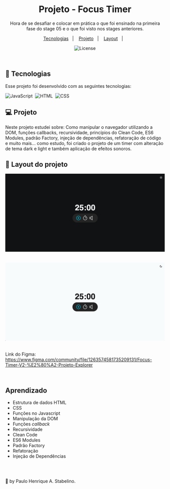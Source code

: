 <h1 align="center"> Projeto - Focus Timer</h1>

<p align="center">
Hora de se desafiar e colocar em prática o que foi ensinado na primeira fase do stage 05 e o que foi visto nos stages anteriores.

<p align="center">
  <a href="#-tecnologias">Tecnologias</a>&nbsp;&nbsp;&nbsp;|&nbsp;&nbsp;&nbsp;
  <a href="#-projeto">Projeto</a>&nbsp;&nbsp;&nbsp;|&nbsp;&nbsp;&nbsp;
  <a href="#-layout">Layout</a>&nbsp;&nbsp;&nbsp;|&nbsp;&nbsp;&nbsp;
</p>

<p align="center">
  <img alt="License" src="https://img.shields.io/static/v1?label=license&message=MIT&color=49AA26&labelColor=000000">
</p>

<br>

## 🚀 Tecnologias

Esse projeto foi desenvolvido com as seguintes tecnologias:

![JavaScript](https://img.shields.io/badge/-JavaScript-05122A?style=flat&logo=javascript)&nbsp;
![HTML](https://img.shields.io/badge/-HTML-05122A?style=flat&logo=HTML5)&nbsp;
![CSS](https://img.shields.io/badge/-CSS-05122A?style=flat&logo=CSS3&logoColor=1572B6)&nbsp;

## 💻 Projeto

Neste projeto estudei sobre: Como manipular o navegador utilizando a DOM, funções callbacks, recursividade, princípios do Clean Code, ES6 Modules, padrão Factory, injeção de dependências, refatoração de código e muito mais... como estudo, foi criado o projeto de um timer com alteração de tema dark e light e também aplicação de efeitos sonoros.

## 🔖 Layout do projeto

![PRO1-2](./preview01.png)
<br>
<br>

![PRO2-2](./preview02.png)
<br>
<br>

Link do Figma:
<br>
https://www.figma.com/community/file/1263574581735209131/Focus-Timer-V2-%E2%80%A2-Projeto-Explorer

<br>

## Aprendizado

- Estrutura de dados HTML
- CSS
- Funções no Javascript
- Manipulação da DOM
- Funções _callback_
- Recursividade
- Clean Code
- ES6 Modules
- Padrão Factory
- Refatoração
- Injeção de Dependências

<br>
<br>

🚀 by Paulo Henrique A. Stabelino.
